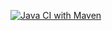 [![Java CI with Maven](https://github.com/artemovdenis/SravniJavaSeleniumTestNG/actions/workflows/build.yml/badge.svg)](https://github.com/artemovdenis/SravniJavaSeleniumTestNG/actions/workflows/build.yml)